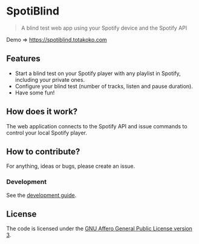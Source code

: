 # SpotiBlind

> A blind test web app using your Spotify device and the Spotify API

Demo => https://spotiblind.totakoko.com

## Features

- Start a blind test on your Spotify player with any playlist in Spotify, including your private ones.
- Configure your blind test (number of tracks, listen and pause duration).
- Have some fun!

## How does it work?

The web application connects to the Spotify API and issue commands to control your local Spotify player.

## How to contribute?

For anything, ideas or bugs, please create an issue.

### Development

See the [development guide](./DEVELOPMENT.md).

## License

The code is licensed under the [GNU Affero General Public License version 3](./LICENSE.md).
